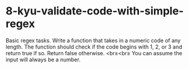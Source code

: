 # 8-kyu-validate-code-with-simple-regex
Basic regex tasks. Write a function that takes in a numeric code of any length. The function should check if the code begins with 1, 2, or 3 and return true if so. Return false otherwise.
<br≥<br≥
You can assume the input will always be a number.

